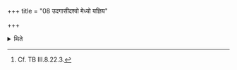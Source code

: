 +++
title = "08 उदगासीदश्वो मेध्यो यज्ञिय"

+++

<details><summary>थिते</summary>

8. Having attracted the Udgātr̥ with udagāsīdaśvo medhyaḥ by means one hundred cows and a golden plate weighing one hundred Palas, (the Adhvaryu) orders him: “Sing after this deity which is singing.”[^1]   

[^1]: Cf. TB III.8.22.3.  

</details>

